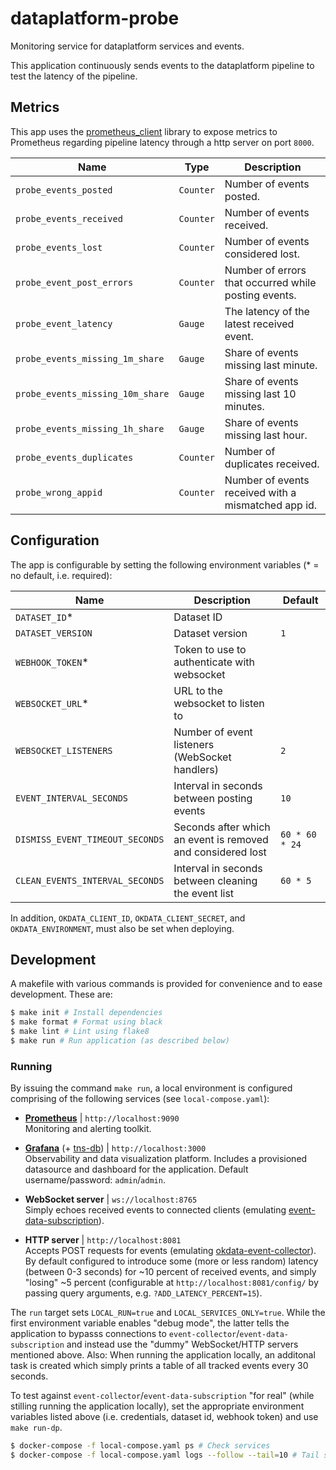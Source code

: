 # dataplatform-probe
Monitoring service for dataplatform services and events.

This application continuously sends events to the dataplatform pipeline to test the latency of the pipeline.

## Metrics
This app uses the [prometheus_client](https://github.com/prometheus/client_python) library to expose
metrics to Prometheus regarding pipeline latency through a http server on port `8000`.

| Name                             | Type      | Description                                          |
|----------------------------------|-----------|------------------------------------------------------|
| `probe_events_posted`            | `Counter` | Number of events posted.                             |
| `probe_events_received`          | `Counter` | Number of events received.                           |
| `probe_events_lost`              | `Counter` | Number of events considered lost.                    |
| `probe_event_post_errors`        | `Counter` | Number of errors that occurred while posting events. |
| `probe_event_latency`            | `Gauge`   | The latency of the latest received event.            |
| `probe_events_missing_1m_share`  | `Gauge`   | Share of events missing last minute.                 |
| `probe_events_missing_10m_share` | `Gauge`   | Share of events missing last 10 minutes.             |
| `probe_events_missing_1h_share`  | `Gauge`   | Share of events missing last hour.                   |
| `probe_events_duplicates`        | `Counter` | Number of duplicates received.                       |
| `probe_wrong_appid`              | `Counter` | Number of events received with a mismatched app id.  |


## Configuration

The app is configurable by setting the following environment variables (* = no default, i.e. required):

| Name                            | Description                                                 | Default        |
|---------------------------------|-------------------------------------------------------------|----------------|
| `DATASET_ID`*                   | Dataset ID                                                  |                |
| `DATASET_VERSION`               | Dataset version                                             | `1`            |
| `WEBHOOK_TOKEN`*                | Token to use to authenticate with websocket                 |                |
| `WEBSOCKET_URL`*                | URL to the websocket to listen to                           |                |
| `WEBSOCKET_LISTENERS`           | Number of event listeners (WebSocket handlers)              | `2`            |
| `EVENT_INTERVAL_SECONDS`        | Interval in seconds between posting events                  | `10`           |
| `DISMISS_EVENT_TIMEOUT_SECONDS` | Seconds after which an event is removed and considered lost | `60 * 60 * 24` |
| `CLEAN_EVENTS_INTERVAL_SECONDS` | Interval in seconds between cleaning the event list         | `60 * 5`       |

In addition, `OKDATA_CLIENT_ID`, `OKDATA_CLIENT_SECRET`, and `OKDATA_ENVIRONMENT`, must also be set when deploying.

## Development

A makefile with various commands is provided for convenience and to ease development. These are:

```sh
$ make init # Install dependencies
$ make format # Format using black
$ make lint # Lint using flake8
$ make run # Run application (as described below)
```

### Running

By issuing the command `make run`, a local environment is configured comprising of the following services (see `local-compose.yaml`):

* [**Prometheus**](https://hub.docker.com/r/prom/prometheus) | `http://localhost:9090` \
  Monitoring and alerting toolkit.

* [**Grafana**](https://hub.docker.com/r/grafana/grafana) (+ [tns-db](https://hub.docker.com/r/grafana/tns-db)) | `http://localhost:3000`  \
  Observability and data visualization platform. Includes a provisioned datasource and dashboard for the application. Default username/password: `admin`/`admin`.

* **WebSocket server** | `ws://localhost:8765` \
  Simply echoes received events to connected clients (emulating [event-data-subscription](https://github.com/oslokommune/event-data-subscription)).

* **HTTP server** | `http://localhost:8081` \
  Accepts POST requests for events (emulating [okdata-event-collector](https://github.com/oslokommune/okdata-event-collector)). By default configured to introduce some (more or less random) latency (between 0-3 seconds) for ~10 percent of received events, and simply "losing" ~5 percent (configurable at `http://localhost:8081/config/` by passing query arguments, e.g. `?ADD_LATENCY_PERCENT=15`).

The `run` target sets `LOCAL_RUN=true` and `LOCAL_SERVICES_ONLY=true`. While the first environment variable enables "debug mode", the latter tells the application to bypasss connections to `event-collector`/`event-data-subscription` and instead use the "dummy" WebSocket/HTTP servers mentioned above. Also: When running the application locally, an additonal task is created which simply prints a table of all tracked events every 30 seconds.

To test against `event-collector`/`event-data-subscription` "for real" (while stilling running the application locally), set the appropriate environment variables listed above (i.e. credentials, dataset id, webhook token) and use `make run-dp`.

```sh
$ docker-compose -f local-compose.yaml ps # Check services
$ docker-compose -f local-compose.yaml logs --follow --tail=10 # Tail service logs
```
